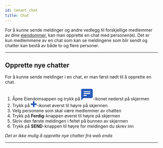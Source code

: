 ```yaml
---
id: tenant_chat
title: Chat
---
```


For å kunne sende meldinger og andre vedlegg til forskjellige medlemmer av dine [eiendommer](tenant_properties), kan man opprette en chat med personen(e). Det er kun medlemmene av en chat som kan se meldingene som blir sendt og chatter kan bestå av både to og flere personer.

---



## Opprette nye chatter
For å kunne sende meldinger i en chat, er man først nødt til å opprette en chat.

<!--DOCUSAURUS_CODE_TABS-->
<!--Mobil-->
1. Åpne Eiendomsappen og trykk på ![Chat](assets/tab_chat.png)-ikonet nederst på skjermen
1. Trykk på ![+](assets/add_blue.png)-ikonet øverst til høyre på skjermen
1. Velg personene som skal være medlemmer av chatten
1. Trykk på **Ferdig**-knappen øverst til høyre på skjermen
1. Skriv den første meldingen i feltet på bunnen av skjermen
1. Trykk på **SEND**-knappen til høyre for meldingen du skrev inn
<!--Web-->
_Det er ikke mulig å opprette nye chatter fra web enda_
<!--END_DOCUSAURUS_CODE_TABS-->



---
